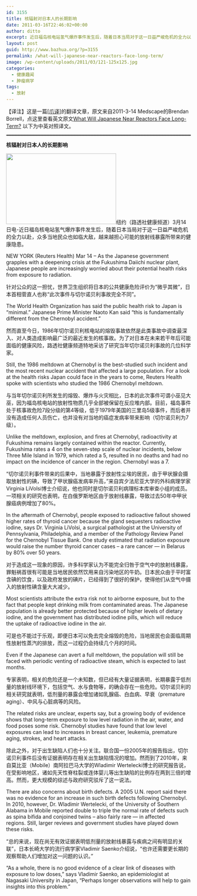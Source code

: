 ```yaml
---
id: 3155
title: 核辐射对日本人的长期影响
date: 2011-03-16T22:46:02+00:00
author: ditto
excerpt: 近日福岛核电站氢气爆炸事件发生后，随着日本当局对于这一日益严峻危机的全力以赴，众多当地民众也如临大敌，越来越担心可能的放射线暴露所带来的健康隐患。
layout: post
guid: http://www.bazhua.org/?p=3155
permalink: /what-will-japanese-near-reactors-face-long-term/
image: /wp-content/uploads/2011/03/121-125x125.jpg
categories:
  - 健康趣闻
  - 肿瘤病学
tags:
  - 放射
---
```

【译注】这是一篇[[爪译]](http://www.bazhua.org/category/bazhua-reading/translate-news)的翻译文章，原文来自2011-3-14 Medscape的Brendan Borrell，点这里查看英文原文[What Will Japanese Near Reactors Face Long-Term?](http://www.medscape.com/viewarticle/738967) 以下为中英对照译文。

<hr style="border: 1px #cccccc dotted;" size="1" />

**核辐射对日本人的长期影响**
  
<img class="size-medium wp-image-3158 alignright" title="121" src="/wp-content/uploads/2011/03/121-300x192.jpg" alt="" width="300" height="192" srcset="/wp-content/uploads/2011/03/121-300x192.jpg 300w, /wp-content/uploads/2011/03/121-150x96.jpg 150w, /wp-content/uploads/2011/03/121.jpg 964w" sizes="(max-width: 300px) 100vw, 300px" />纽约（路透社健康频道）3月14日电-近日福岛核电站氢气爆炸事件发生后，随着日本当局对于这一日益严峻危机的全力以赴，众多当地民众也如临大敌，越来越担心可能的放射线暴露所带来的健康隐患。

NEW YORK (Reuters Health) Mar 14 &#8211; As the Japanese government grapples with a deepening crisis at the Fukushima Daiichi nuclear plant, Japanese people are increasingly worried about their potential health risks from exposure to radiation.

针对公众的这一担忧，世界卫生组织将日本的公共健康危险评价为“微乎其微”，日本首相菅直人也称“此次事件与切尔诺贝利事故完全不同”。

The World Health Organization has said the public health risk to Japan is &#8220;minimal.&#8221; Japanese Prime Minister Naoto Kan said &#8220;this is fundamentally different from the Chernobyl accident.&#8221;

然而直至今日，1986年切尔诺贝利核电站的熔毁事故依然是此类事故中调查最深入、对人类造成影响最广泛的最近发生的核事故。为了对日本在未来若干年后可能面临的健康风险，路透社健康频道特地采访了研究当年切尔诺贝利事故的几位科学家。

Still, the 1986 meltdown at Chernobyl is the best-studied such incident and the most recent nuclear accident that affected a large population. For a look at the health risks Japan could face in the years to come, Reuters Health spoke with scientists who studied the 1986 Chernobyl meltdown.

与当年切尔诺贝利所发生的熔毁、爆炸与火灾相比，日本的此次事件可谓小巫见大巫，因为福岛核电站的放射性物质几乎全部被保留在反应堆内部。目前，福岛事件处于核事故危险7段分级的第4等级，低于1979年美国的三里岛5级事件，而后者并没有造成任何人员伤亡，也并没有对当地的癌症发病率带来影响（切尔诺贝利为7级）。

Unlike the meltdown, explosion, and fires at Chernobyl, radioactivity at Fukushima remains largely contained within the reactor. Currently, Fukushima rates a 4 on the seven-step scale of nuclear incidents, below Three Mile Island in 1979, which rated a 5, resulted in no deaths and had no impact on the incidence of cancer in the region. Chernobyl was a 7.

“切尔诺贝利事件带来的后果中，当地暴露于放射性尘埃的居民，由于甲状腺会摄取放射性的碘，导致了甲状腺癌发病率升高，”来自宾夕法尼亚大学的外科病理学家Virginia LiVolsi博士介绍说，他也同时是切尔诺贝利病理标本库审查小组的成员。一项相关的研究也表明，在白俄罗斯地区由于放射线暴露，导致过去50年中甲状腺癌病例增加了80%。

In the aftermath of Chernobyl, people exposed to radioactive fallout showed higher rates of thyroid cancer because the gland sequesters radioactive iodine, says Dr. Virginia LiVolsi, a surgical pathologist at the University of Pennsylvania, Philadelphia, and a member of the Pathology Review Panel for the Chernobyl Tissue Bank. One study estimated that radiation exposure would raise the number thyroid cancer cases &#8211; a rare cancer &#8212; in Belarus by 80% over 50 years.

对于造成这一现象的原因，许多科学家认为不能完全归咎于空气中的放射线暴露，罪魁祸首很有可能是当地居民依然饮用来自污染地区的牛奶。日本民众由于平时富含碘的饮食，以及政府发放的碘片，已经得到了很好的保护，使得他们从空气中摄入的放射性碘含量大大减少。

Most scientists attribute the extra risk not to airborne exposure, but to the fact that people kept drinking milk from contaminated areas. The Japanese population is already better protected because of higher levels of dietary iodine, and the government has distributed iodine pills, which will reduce the uptake of radioactive iodine in the air.

可是也不能过于乐观，即便日本可以免去完全熔毁的危险，当地居民也会面临周期性放射性蒸汽的排放，而这一过程仍会持续几个月的时间。

Even if the Japanese can avert a full meltdown, the population will still be faced with periodic venting of radioactive steam, which is expected to last months.

专家表明，相关的危险还是一个未知数，但已经有大量证据表明，长期暴露于低剂量的放射线环境下，包括空气、水与食物等，的确会存在一些危险。切尔诺贝利的相关研究就表明，低剂量的暴露会增加诸如乳腺癌、白血病、早衰（premature aging）、中风与心脏病等的风险。

The related risks are unclear, experts say, but a growing body of evidence shows that long-term exposure to low level radiation in the air, water, and food poses some risk. Chernobyl studies have found that low level exposures can lead to increases in breast cancer, leukemia, premature aging, strokes, and heart attacks.

除此之外，对于出生缺陷人们也十分关注。联合国一份2005年的报告指出，切尔诺贝利事件后没有证据表明存在相关出生缺陷情况的增加。然而到了2010年，来自莫比亚（Mobile）南阿拉巴马大学的Wladimir Wertelecki博士的研究报告说，在受影响地区，诸如先天性脊柱裂或连体婴儿等出生缺陷的比例存在两到三倍的增高。然而，更大规模的综述与政府研究驳斥了这一说法。

There are also concerns about birth defects. A 2005 U.N. report said there was no evidence for an increase in such birth defects following Chernobyl. In 2010, however, Dr. Wladimir Wertelecki, of the University of Southern Alabama in Mobile reported double to triple the normal rate of defects such as spina bifida and conjoined twins &#8211; also fairly rare &#8212; in affected regions. Still, larger reviews and government studies have played down these risks.

“总的来说，现在尚无有效证据表明低剂量的放射线暴露与疾病之间有明显的关联”，日本长崎大学的流行病学家Vladimir Saenko介绍说，“也许还需要更长期的观察帮助人们增加对这一问题的认识。”

&#8220;As a whole, there is no good evidence of a clear link of diseases with exposure to low doses,&#8221; says Vladimir Saenko, an epidemiologist at Nagasaki University in Japan, &#8220;Perhaps longer observations will help to gain insights into this problem.&#8221;
